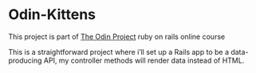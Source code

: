# Odin-Kittens

<p>This project is part of <a href="https://www.theodinproject.com/lessons/ruby-on-rails-kittens-api">The Odin Project</a> ruby on rails online course</p>

<p>This is a straightforward project where i’ll set up a Rails app to be a data-producing API, my controller methods will render data instead of HTML.</p>
